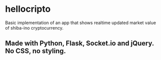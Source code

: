 # hellocripto
Basic implementation of an app that shows realtime updated market value of shiba-ino cryptocurrency. 

Made with Python, Flask, Socket.io and jQuery. No CSS, no styling. 
---


